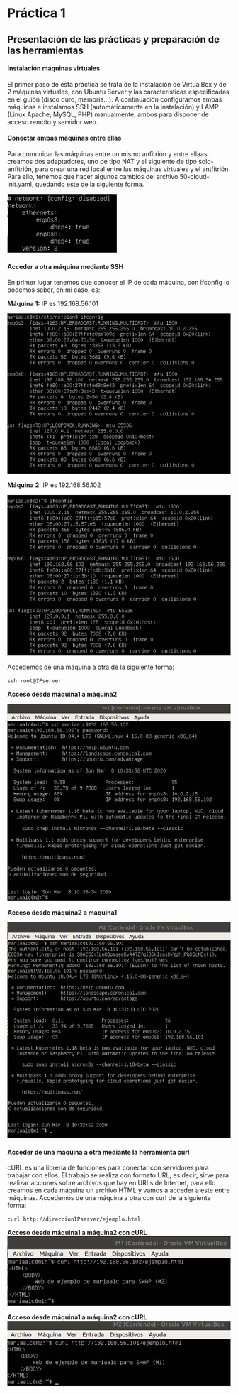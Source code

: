 # Práctica 1
## Presentación de las prácticas y preparación de las herramientas

#### Instalación máquinas virtuales
El primer paso de esta práctica se trata de la instalación de VirtualBox y de 2 máquinas virtuales, con Ubuntu Server y las características especificadas en el guión (disco duro, memoria…). A continuación configuramos ambas máquinas e instalamos SSH (automáticamente en la instalación) y LAMP (Linux Apache, MySQL, PHP) manualmente, ambos para disponer de acceso remoto y servidor web.

#### Conectar ambas máquinas entre ellas
Para comunicar las máquinas entre un mismo anfitrión y entre ellaas, creamos dos adaptadores, uno de tipo NAT y el siguiente de tipo solo-anfitrión, para crear una red local entre las máquinas virtuales y el antfitrión. Para ello, tenemos que hacer algunos cambios del archivo 50-cloud-init.yaml, quedando este de la siguiente forma.

![Archivo 50-cloud-init.yaml](https://raw.githubusercontent.com/mariaalc/SWAP/master/practica1/imagenes/archivo.png)

#### Acceder a otra máquina mediante SSH
En primer lugar tenemos que conocer el IP de cada máquina, con ifconfig lo podemos saber, en mi caso, es:

**Máquina 1:** IP es 192.168.56.101

![Máquina1](https://raw.githubusercontent.com/mariaalc/SWAP/master/practica1/imagenes/maquina1.png)

**Máquina 2:** IP es 192.168.56.102

![Máquina2](https://raw.githubusercontent.com/mariaalc/SWAP/master/practica1/imagenes/maquina2.png)

Accedemos de una máquina a otra de la siguiente forma: 
~~~
ssh root@IPserver
~~~

**Acceso desde máquina1 a máquina2** 

![m1_a_m2](https://raw.githubusercontent.com/mariaalc/SWAP/master/practica1/imagenes/m1_conectada_a_m2.png)

**Acceso desde máquina2 a máquina1**

![m2_a_m1](https://raw.githubusercontent.com/mariaalc/SWAP/master/practica1/imagenes/m2_conectada_a_m1.png)

#### Acceder de una máquina a otra mediante la herramienta curl
cURL es una librería de funciones para conectar con servidores para trabajar con ellos. El trabajo se realiza con formato URL, es decir, sirve para realizar acciones sobre archivos que hay en URLs de Internet, para ello creamos en cada máquina un archivo HTML y vamos a acceder a este entre máquinas.
Accedemos de una máquina a otra con curl de la siguiente forma: 
~~~
curl http://direccionIPserver/ejemplo.html
~~~

**Acceso desde máquina1 a máquina2 con cURL** 
![m1_a_m2](https://raw.githubusercontent.com/mariaalc/SWAP/master/practica1/imagenes/m1_a_m2_curl.png)

**Acceso desde máquina1 a máquina2 con cURL** 
![m1_a_m2](https://raw.githubusercontent.com/mariaalc/SWAP/master/practica1/imagenes/m2_a_m1_curl.png)



